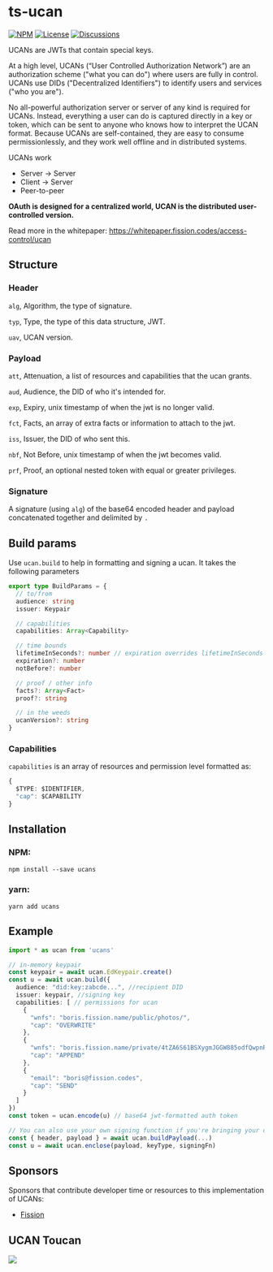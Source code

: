 # ts-ucan
[![NPM](https://img.shields.io/npm/v/ucans)](https://www.npmjs.com/package/ucans)
[![License](https://img.shields.io/badge/License-Apache%202.0-blue.svg)](https://github.com/fission-suite/blob/master/LICENSE)
[![Discussions](https://img.shields.io/github/discussions/ucan-wg/ts-ucan)](https://github.com/ucan-wg/ts-ucan/discussions)

UCANs are JWTs that contain special keys.

At a high level, UCANs (“User Controlled Authorization Network”) are an authorization scheme ("what you can do") where users are fully in control. UCANs use DIDs ("Decentralized Identifiers") to identify users and services ("who you are").

No all-powerful authorization server or server of any kind is required for UCANs. Instead, everything a user can do is captured directly in a key or token, which can be sent to anyone who knows how to interpret the UCAN format. Because UCANs are self-contained, they are easy to consume permissionlessly, and they work well offline and in distributed systems.


UCANs work
- Server -> Server
- Client -> Server
- Peer-to-peer

**OAuth is designed for a centralized world, UCAN is the distributed user-controlled version.**

Read more in the whitepaper: https://whitepaper.fission.codes/access-control/ucan


## Structure
 ### Header
 `alg`, Algorithm, the type of signature.

 `typ`, Type, the type of this data structure, JWT.

 `uav`, UCAN version.
 ### Payload

 `att`, Attenuation, a list of resources and capabilities that the ucan grants.

 `aud`, Audience, the DID of who it's intended for.

 `exp`, Expiry, unix timestamp of when the jwt is no longer valid.

 `fct`, Facts, an array of extra facts or information to attach to the jwt.

 `iss`, Issuer, the DID of who sent this.

 `nbf`, Not Before, unix timestamp of when the jwt becomes valid.

 `prf`, Proof, an optional nested token with equal or greater privileges.

 ### Signature
 A signature (using `alg`) of the base64 encoded header and payload concatenated together and delimited by `.`

## Build params
Use `ucan.build` to help in formatting and signing a ucan. It takes the following parameters
```ts
export type BuildParams = {
  // to/from
  audience: string
  issuer: Keypair

  // capabilities
  capabilities: Array<Capability>

  // time bounds
  lifetimeInSeconds?: number // expiration overrides lifetimeInSeconds
  expiration?: number
  notBefore?: number

  // proof / other info
  facts?: Array<Fact>
  proof?: string

  // in the weeds
  ucanVersion?: string
}
```
### Capabilities
`capabilities` is an array of resources and permission level formatted as:
```ts
{
  $TYPE: $IDENTIFIER,
  "cap": $CAPABILITY
}
```

## Installation

### NPM:

```
npm install --save ucans
```

### yarn:

```
yarn add ucans
```

## Example
```ts
import * as ucan from 'ucans'

// in-memory keypair
const keypair = await ucan.EdKeypair.create()
const u = await ucan.build({
  audience: "did:key:zabcde...", //recipient DID
  issuer: keypair, //signing key
  capabilities: [ // permissions for ucan
    {
      "wnfs": "boris.fission.name/public/photos/",
      "cap": "OVERWRITE"
    },
    {
      "wnfs": "boris.fission.name/private/4tZA6S61BSXygmJGGW885odfQwpnR2UgmCaS5CfCuWtEKQdtkRnvKVdZ4q6wBXYTjhewomJWPL2ui3hJqaSodFnKyWiPZWLwzp1h7wLtaVBQqSW4ZFgyYaJScVkBs32BThn6BZBJTmayeoA9hm8XrhTX4CGX5CVCwqvEUvHTSzAwdaR",
      "cap": "APPEND"
    },
    {
      "email": "boris@fission.codes",
      "cap": "SEND"
    }
  ]
})
const token = ucan.encode(u) // base64 jwt-formatted auth token

// You can also use your own signing function if you're bringing your own key management solution
const { header, payload } = await ucan.buildPayload(...)
const u = await ucan.enclose(payload, keyType, signingFn)
```

## Sponsors

Sponsors that contribute developer time or resources to this implementation of UCANs:

- [Fission](https://fission.codes/)



## UCAN Toucan
![](https://ipfs.runfission.com/ipfs/QmcyAwK7AjvLXbGuL4cqG5nufEKJquFmFGo2SDsaAe939Z)
